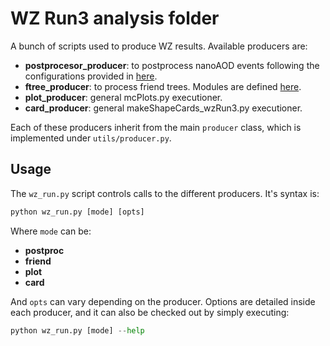 # WZ Run3 analysis folder
A bunch of scripts used to produce WZ results. Available producers are:
 * **postprocesor_producer**: to postprocess nanoAOD events following the configurations provided in [here](https://github.com/Cvico/cmgtools-lite/blob/104X_dev_nano_WZ/TTHAnalysis/cfg/run_WZpostproc_fromNanoAOD_cfg.py).
 * **ftree_producer**: to process friend trees. Modules are defined [here](https://github.com/Cvico/cmgtools-lite/blob/104X_dev_nano_WZ/TTHAnalysis/python/tools/nanoAOD/wzsm_modules.py).
 * **plot_producer**: general mcPlots.py executioner.
 * **card_producer**: general makeShapeCards_wzRun3.py executioner.

Each of these producers inherit from the main `producer` class, which is implemented under `utils/producer.py`.  
## Usage
The ```wz_run.py``` script controls calls to the different producers. It's syntax is:
 ```python
 python wz_run.py [mode] [opts]
 ```
 Where ```mode``` can be:
  * **postproc** 
  * **friend**
  * **plot**
  * **card**

And ```opts``` can vary depending on the producer. Options are detailed inside each producer, and it can also be checked out by simply executing:
 ```python
 python wz_run.py [mode] --help
 ```
